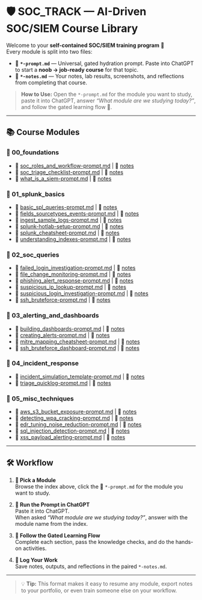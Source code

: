# 🛡️ SOC_TRACK — AI-Driven SOC/SIEM Course Library

Welcome to your **self-contained SOC/SIEM training program** 🎯  
Every module is split into two files:

- 📜 **`*-prompt.md`** — Universal, gated hydration prompt. Paste into ChatGPT to start a **noob → job-ready course** for that topic.  
- 📝 **`*-notes.md`** — Your notes, lab results, screenshots, and reflections from completing that course.

> **How to Use:** Open the `*-prompt.md` for the module you want to study, paste it into ChatGPT, answer *“What module are we studying today?”*, and follow the gated learning flow 🚦.

---

## 📚 Course Modules

### 📂 00_foundations
- 📜 [soc_roles_and_workflow-prompt.md](00_foundations/soc_roles_and_workflow-prompt.md) | 📝 [notes](00_foundations/soc_roles_and_workflow-notes.md)  
- 📜 [soc_triage_checklist-prompt.md](00_foundations/soc_triage_checklist-prompt.md) | 📝 [notes](00_foundations/soc_triage_checklist-notes.md)  
- 📜 [what_is_a_siem-prompt.md](00_foundations/what_is_a_siem-prompt.md) | 📝 [notes](00_foundations/what_is_a_siem-notes.md)  

### 📂 01_splunk_basics
- 📜 [basic_spl_queries-prompt.md](01_splunk_basics/basic_spl_queries-prompt.md) | 📝 [notes](01_splunk_basics/basic_spl_queries-notes.md)  
- 📜 [fields_sourcetypes_events-prompt.md](01_splunk_basics/fields_sourcetypes_events-prompt.md) | 📝 [notes](01_splunk_basics/fields_sourcetypes_events-notes.md)  
- 📜 [ingest_sample_logs-prompt.md](01_splunk_basics/ingest_sample_logs-prompt.md) | 📝 [notes](01_splunk_basics/ingest_sample_logs-notes.md)  
- 📜 [splunk-hotlab-setup-prompt.md](01_splunk_basics/splunk-hotlab-setup-prompt.md) | 📝 [notes](01_splunk_basics/splunk-hotlab-setup-notes.md)  
- 📜 [splunk_cheatsheet-prompt.md](01_splunk_basics/splunk_cheatsheet-prompt.md) | 📝 [notes](01_splunk_basics/splunk_cheatsheet-notes.md)  
- 📜 [understanding_indexes-prompt.md](01_splunk_basics/understanding_indexes-prompt.md) | 📝 [notes](01_splunk_basics/understanding_indexes-notes.md)  

### 📂 02_soc_queries
- 📜 [failed_login_investigation-prompt.md](02_soc_queries/failed_login_investigation-prompt.md) | 📝 [notes](02_soc_queries/failed_login_investigation-notes.md)  
- 📜 [file_change_monitoring-prompt.md](02_soc_queries/file_change_monitoring-prompt.md) | 📝 [notes](02_soc_queries/file_change_monitoring-notes.md)  
- 📜 [phishing_alert_response-prompt.md](02_soc_queries/phishing_alert_response-prompt.md) | 📝 [notes](02_soc_queries/phishing_alert_response-notes.md)  
- 📜 [suspicious_ip_lookup-prompt.md](02_soc_queries/suspicious_ip_lookup-prompt.md) | 📝 [notes](02_soc_queries/suspicious_ip_lookup-notes.md)  
- 📜 [suspicious_login_investigation-prompt.md](02_soc_queries/suspicious_login_investigation-prompt.md) | 📝 [notes](02_soc_queries/suspicious_login_investigation-notes.md)  
- 📜 [ssh_bruteforce-prompt.md](02_soc_queries/ssh_bruteforce-prompt.md) | 📝 [notes](02_soc_queries/ssh_bruteforce-notes.md)  

### 📂 03_alerting_and_dashboards
- 📜 [building_dashboards-prompt.md](03_alerting_and_dashboards/building_dashboards-prompt.md) | 📝 [notes](03_alerting_and_dashboards/building_dashboards-notes.md)  
- 📜 [creating_alerts-prompt.md](03_alerting_and_dashboards/creating_alerts-prompt.md) | 📝 [notes](03_alerting_and_dashboards/creating_alerts-notes.md)  
- 📜 [mitre_mapping_cheatsheet-prompt.md](03_alerting_and_dashboards/mitre_mapping_cheatsheet-prompt.md) | 📝 [notes](03_alerting_and_dashboards/mitre_mapping_cheatsheet-notes.md)  
- 📜 [ssh_bruteforce_dashboard-prompt.md](03_alerting_and_dashboards/ssh_bruteforce_dashboard-prompt.md) | 📝 [notes](03_alerting_and_dashboards/ssh_bruteforce_dashboard-notes.md)  

### 📂 04_incident_response
- 📜 [incident_simulation_template-prompt.md](04_incident_response/incident_simulation_template-prompt.md) | 📝 [notes](04_incident_response/incident_simulation_template-notes.md)  
- 📜 [triage_quicklog-prompt.md](04_incident_response/triage_quicklog-prompt.md) | 📝 [notes](04_incident_response/triage_quicklog-notes.md)  

### 📂 05_misc_techniques
- 📜 [aws_s3_bucket_exposure-prompt.md](05_misc_techniques/aws_s3_bucket_exposure-prompt.md) | 📝 [notes](05_misc_techniques/aws_s3_bucket_exposure-notes.md)  
- 📜 [detecting_wpa_cracking-prompt.md](05_misc_techniques/detecting_wpa_cracking-prompt.md) | 📝 [notes](05_misc_techniques/detecting_wpa_cracking-notes.md)  
- 📜 [edr_tuning_noise_reduction-prompt.md](05_misc_techniques/edr_tuning_noise_reduction-prompt.md) | 📝 [notes](05_misc_techniques/edr_tuning_noise_reduction-notes.md)  
- 📜 [sql_injection_detection-prompt.md](05_misc_techniques/sql_injection_detection-prompt.md) | 📝 [notes](05_misc_techniques/sql_injection_detection-notes.md)  
- 📜 [xss_payload_alerting-prompt.md](05_misc_techniques/xss_payload_alerting-prompt.md) | 📝 [notes](05_misc_techniques/xss_payload_alerting-notes.md)  

---

## 🛠 Workflow

1. **🎯 Pick a Module**  
   Browse the index above, click the 📜 `*-prompt.md` for the module you want to study.

2. **💬 Run the Prompt in ChatGPT**  
   Paste it into ChatGPT.  
   When asked *“What module are we studying today?”*, answer with the module name from the index.

3. **🚦 Follow the Gated Learning Flow**  
   Complete each section, pass the knowledge checks, and do the hands-on activities.

4. **📝 Log Your Work**  
   Save notes, outputs, and reflections in the paired `*-notes.md`.

---

> 💡 **Tip:** This format makes it easy to resume any module, export notes to your portfolio, or even train someone else on your workflow.
